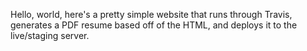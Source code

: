Hello, world, here's a pretty simple website that runs through Travis, generates a PDF resume based off of the HTML, and deploys it to the live/staging server.
